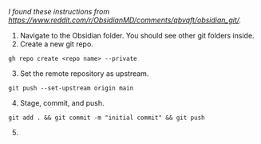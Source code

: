 *I found these instructions from https://www.reddit.com/r/ObsidianMD/comments/qbvqft/obsidian_git/.*

1. Navigate to the Obsidian folder. You should see other git folders inside.
2. Create a new git repo.
```
gh repo create <repo name> --private
```

3. Set the remote repository as upstream.
```
git push --set-upstream origin main
```

4. Stage, commit, and push.
```
git add . && git commit -m "initial commit" && git push
```

5. 